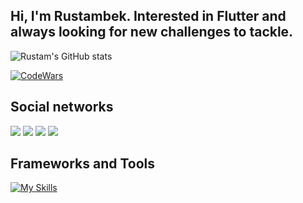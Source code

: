 ## Hi, I'm Rustambek. Interested in Flutter and always looking for new challenges to tackle.

![Rustam's GitHub stats](https://github-readme-stats.vercel.app/api?username=RustambekSafarov&show_icons=true&theme=tokyonight)

[![CodeWars](https://www.codewars.com/users/RustambekSafarov/badges/large)]([https://www.codewars.com/users/RustambekSafarov(https://www.codewars.com/users/RustambekSafarov))

## Social networks
<a href="https://github.com/RustambekSafarov"><img src="https://img.shields.io/badge/github-000?style=for-the-badge&logo=github&logoColor=white"/></a>
<a href="https://www.instagram.com/__rustambek__1/"><img src="https://img.shields.io/badge/instagram-D1001F?style=for-the-badge&logo=instagram&logoColor=white"/></a>
<a href="https://t.me/Rustambek_Safarov"><img src="https://img.shields.io/badge/Telegram-2CA5E0?style=for-the-badge&logo=telegram&logoColor=white"/></a>
<a href="https://www.codewars.com/users/RustambekSafarov/"><img src="https://img.shields.io/badge/codewars-DD915F?style=for-the-badge&logo=codewars&logoColor=white"/></a>

## Frameworks and Tools
[![My Skills](https://skillicons.dev/icons?i=dart,flutter,androidstudio,firebase,vscode,github,py,figma,instagram,twitter,linkedin,linux,postman)](https://skillicons.dev)